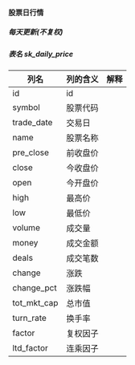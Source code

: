 #### 股票日行情
##### 每天更新(不复权)
##### 表名 sk\_daily\_price
列名  | 列的含义 | 解释
---|---|---
id|id
symbol|股票代码
trade\_date| 交易日
name|股票名称
pre\_close|前收盘价
close|今收盘价
open|今开盘价
high|最高价
low|最低价
volume|成交量
money|成交金额
deals|成交笔数
change|涨跌
change\_pct|涨跌幅
tot\_mkt\_cap|总市值
turn\_rate|换手率
factor|复权因子
ltd\_factor|连乘因子